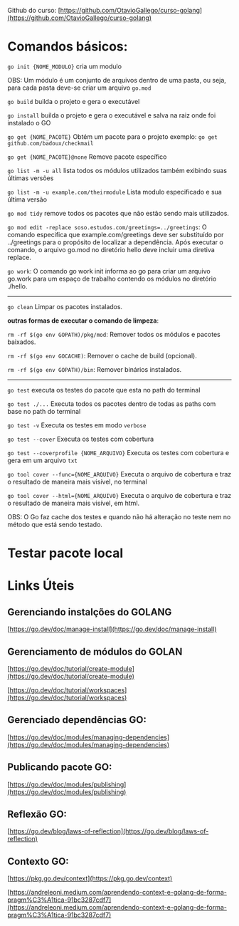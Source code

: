 Github do curso: [https://github.com/OtavioGallego/curso-golang](https://github.com/OtavioGallego/curso-golang)

# Comandos básicos:

`go init {NOME_MODULO}` cria um modulo

OBS: Um módulo é um conjunto de arquivos dentro de uma pasta, ou seja, para cada pasta deve-se criar um arquivo `go.mod`

`go build` builda o projeto e gera o executável

`go install` builda o projeto e gera o executável e salva na raiz onde foi instalado o GO

`go get {NOME_PACOTE}` Obtém um pacote para o projeto exemplo: `go get github.com/badoux/checkmail`

`go get {NOME_PACOTE}@none` Remove pacote específico

`go list -m -u all` lista todos os módulos utilizados também exibindo suas últimas versões

`go list -m -u example.com/theirmodule` Lista modulo especificado e sua última versão

`go mod tidy` remove todos os pacotes que não estão sendo mais utilizados.

`go mod edit -replace soso.estudos.com/greetings=../greetings`: O comando especifica que example.com/greetings deve ser substituído por ../greetings para o propósito de localizar a dependência. Após executar o comando, o arquivo go.mod no diretório hello deve incluir uma diretiva replace.

`go work`: O comando go work init informa ao go para criar um arquivo go.work para um espaço de trabalho contendo os módulos no diretório ./hello.

---
`go clean` Limpar os pacotes instalados.

**outras formas de executar o comando de limpeza**:

`rm -rf $(go env GOPATH)/pkg/mod`: Remover todos os módulos e pacotes baixados.

`rm -rf $(go env GOCACHE)`: Remover o cache de build (opcional).

`rm -rf $(go env GOPATH)/bin`: Remover binários instalados.

---


`go test` executa os testes do pacote que esta no path do terminal

`go test ./...` Executa todos os pacotes dentro de todas as paths com base no path do terminal

`go test -v` Executa os testes em modo `verbose`

`go test --cover` Executa os testes com cobertura

`go test --coverprofile {NOME_ARQUIVO}` Executa os testes com cobertura e gera em um arquivo `txt`

`go tool cover --func={NOME_ARQUIVO}` Executa o arquivo de cobertura e traz o resultado de maneira mais visível, no terminal

`go tool cover --html={NOME_ARQUIVO}` Executa o arquivo de cobertura e traz o resultado de maneira mais visível, em html.

OBS: O Go faz cache dos testes e quando não há alteração no teste nem no método que está sendo testado.

# Testar pacote local 


# Links Úteis

## Gerenciando instalções do GOLANG
[https://go.dev/doc/manage-install](https://go.dev/doc/manage-install)

## Gerenciamento de módulos do GOLAN
[https://go.dev/doc/tutorial/create-module](https://go.dev/doc/tutorial/create-module) 

[https://go.dev/doc/tutorial/workspaces](https://go.dev/doc/tutorial/workspaces)

## Gerenciado dependências GO:
[https://go.dev/doc/modules/managing-dependencies](https://go.dev/doc/modules/managing-dependencies)

## Publicando pacote GO:
[https://go.dev/doc/modules/publishing](https://go.dev/doc/modules/publishing)

## Reflexão GO:
[https://go.dev/blog/laws-of-reflection](https://go.dev/blog/laws-of-reflection)

## Contexto GO:
[https://pkg.go.dev/context](https://pkg.go.dev/context)

[https://andreleoni.medium.com/aprendendo-context-e-golang-de-forma-pragm%C3%A1tica-91bc3287cdf7](https://andreleoni.medium.com/aprendendo-context-e-golang-de-forma-pragm%C3%A1tica-91bc3287cdf7)